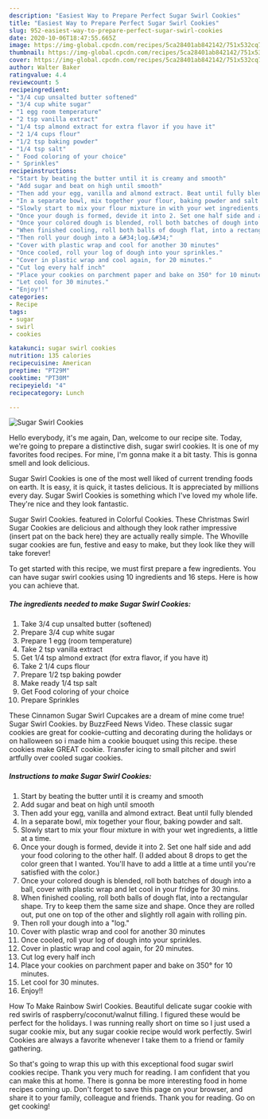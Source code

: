```yaml
---
description: "Easiest Way to Prepare Perfect Sugar Swirl Cookies"
title: "Easiest Way to Prepare Perfect Sugar Swirl Cookies"
slug: 952-easiest-way-to-prepare-perfect-sugar-swirl-cookies
date: 2020-10-06T18:47:55.665Z
image: https://img-global.cpcdn.com/recipes/5ca28401ab842142/751x532cq70/sugar-swirl-cookies-recipe-main-photo.jpg
thumbnail: https://img-global.cpcdn.com/recipes/5ca28401ab842142/751x532cq70/sugar-swirl-cookies-recipe-main-photo.jpg
cover: https://img-global.cpcdn.com/recipes/5ca28401ab842142/751x532cq70/sugar-swirl-cookies-recipe-main-photo.jpg
author: Walter Baker
ratingvalue: 4.4
reviewcount: 5
recipeingredient:
- "3/4 cup unsalted butter softened"
- "3/4 cup white sugar"
- "1 egg room temperature"
- "2 tsp vanilla extract"
- "1/4 tsp almond extract for extra flavor if you have it"
- "2 1/4 cups flour"
- "1/2 tsp baking powder"
- "1/4 tsp salt"
- " Food coloring of your choice"
- " Sprinkles"
recipeinstructions:
- "Start by beating the butter until it is creamy and smooth"
- "Add sugar and beat on high until smooth"
- "Then add your egg, vanilla and almond extract. Beat until fully blended"
- "In a separate bowl, mix together your flour, baking powder and salt."
- "Slowly start to mix your flour mixture in with your wet ingredients, a little at a time."
- "Once your dough is formed, devide it into 2. Set one half side and add your food coloring to the other half. (I added about 8 drops to get the color green that I wanted. You&#39;ll have to add a little at a time until you&#39;re satisfied with the color.)"
- "Once your colored dough is blended, roll both batches of dough into a ball, cover with plastic wrap and let cool in your fridge for 30 mins."
- "When finished cooling, roll both balls of dough flat, into a rectangular shape. Try to keep them the same size and shape. Once they are rolled out, put one on top of the other and slightly roll again with rolling pin."
- "Then roll your dough into a &#34;log.&#34;"
- "Cover with plastic wrap and cool for another 30 minutes"
- "Once cooled, roll your log of dough into your sprinkles."
- "Cover in plastic wrap and cool again, for 20 minutes."
- "Cut log every half inch"
- "Place your cookies on parchment paper and bake on 350° for 10 minutes."
- "Let cool for 30 minutes."
- "Enjoy!!"
categories:
- Recipe
tags:
- sugar
- swirl
- cookies

katakunci: sugar swirl cookies 
nutrition: 135 calories
recipecuisine: American
preptime: "PT29M"
cooktime: "PT30M"
recipeyield: "4"
recipecategory: Lunch

---
```



![Sugar Swirl Cookies](https://img-global.cpcdn.com/recipes/5ca28401ab842142/751x532cq70/sugar-swirl-cookies-recipe-main-photo.jpg)

Hello everybody, it's me again, Dan, welcome to our recipe site. Today, we're going to prepare a distinctive dish, sugar swirl cookies. It is one of my favorites food recipes. For mine, I'm gonna make it a bit tasty. This is gonna smell and look delicious.

Sugar Swirl Cookies is one of the most well liked of current trending foods on earth. It is easy, it is quick, it tastes delicious. It is appreciated by millions every day. Sugar Swirl Cookies is something which I've loved my whole life. They're nice and they look fantastic.

Sugar Swirl Cookies. featured in Colorful Cookies. These Christmas Swirl Sugar Cookies are delicious and although they look rather impressive (insert pat on the back here) they are actually really simple. The Whoville sugar cookies are fun, festive and easy to make, but they look like they will take forever!


To get started with this recipe, we must first prepare a few ingredients. You can have sugar swirl cookies using 10 ingredients and 16 steps. Here is how you can achieve that.

<!--inarticleads1-->

##### The ingredients needed to make Sugar Swirl Cookies:

1. Take 3/4 cup unsalted butter (softened)
1. Prepare 3/4 cup white sugar
1. Prepare 1 egg (room temperature)
1. Take 2 tsp vanilla extract
1. Get 1/4 tsp almond extract (for extra flavor, if you have it)
1. Take 2 1/4 cups flour
1. Prepare 1/2 tsp baking powder
1. Make ready 1/4 tsp salt
1. Get  Food coloring of your choice
1. Prepare  Sprinkles


These Cinnamon Sugar Swirl Cupcakes are a dream of mine come true! Sugar Swirl Cookies. by BuzzFeed News Video. These classic sugar cookies are great for cookie-cutting and decorating during the holidays or on halloween so i made him a cookie bouquet using this recipe. these cookies make GREAT cookie. Transfer icing to small pitcher and swirl artfully over cooled sugar cookies. 

<!--inarticleads2-->

##### Instructions to make Sugar Swirl Cookies:

1. Start by beating the butter until it is creamy and smooth
1. Add sugar and beat on high until smooth
1. Then add your egg, vanilla and almond extract. Beat until fully blended
1. In a separate bowl, mix together your flour, baking powder and salt.
1. Slowly start to mix your flour mixture in with your wet ingredients, a little at a time.
1. Once your dough is formed, devide it into 2. Set one half side and add your food coloring to the other half. (I added about 8 drops to get the color green that I wanted. You&#39;ll have to add a little at a time until you&#39;re satisfied with the color.)
1. Once your colored dough is blended, roll both batches of dough into a ball, cover with plastic wrap and let cool in your fridge for 30 mins.
1. When finished cooling, roll both balls of dough flat, into a rectangular shape. Try to keep them the same size and shape. Once they are rolled out, put one on top of the other and slightly roll again with rolling pin.
1. Then roll your dough into a &#34;log.&#34;
1. Cover with plastic wrap and cool for another 30 minutes
1. Once cooled, roll your log of dough into your sprinkles.
1. Cover in plastic wrap and cool again, for 20 minutes.
1. Cut log every half inch
1. Place your cookies on parchment paper and bake on 350° for 10 minutes.
1. Let cool for 30 minutes.
1. Enjoy!!


How To Make Rainbow Swirl Cookies. Beautiful delicate sugar cookie with red swirls of raspberry/coconut/walnut filling. I figured these would be perfect for the holidays. I was running really short on time so I just used a sugar cookie mix, but any sugar cookie recipe would work perfectly. Swirl Cookies are always a favorite whenever I take them to a friend or family gathering. 

So that's going to wrap this up with this exceptional food sugar swirl cookies recipe. Thank you very much for reading. I am confident that you can make this at home. There is gonna be more interesting food in home recipes coming up. Don't forget to save this page on your browser, and share it to your family, colleague and friends. Thank you for reading. Go on get cooking!
